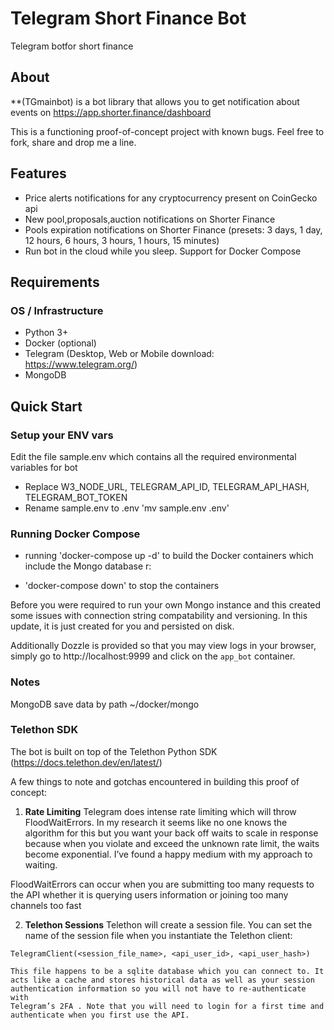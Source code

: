 # Telegram Short Finance Bot
Telegram botfor short finance

## About
**(TGmainbot) is a bot library that allows you to get notification about events on https://app.shorter.finance/dashboard

This is a functioning proof-of-concept project with known bugs. Feel free to fork, share and drop me a line.

## Features
* Price alerts notifications for any cryptocurrency present on CoinGecko api
* New pool,proposals,auction notifications on Shorter Finance
* Pools expiration notifications on Shorter Finance (presets: 3 days, 1 day, 12 hours, 6 hours, 3 hours, 1 hours, 15 minutes)
* Run bot in the cloud while you sleep. Support for Docker Compose

## Requirements
### OS / Infrastructure
* Python 3+
* Docker (optional)
* Telegram (Desktop, Web or Mobile download: https://www.telegram.org/)
* MongoDB

## Quick Start

### Setup your ENV vars
Edit the file sample.env which contains all the required environmental variables for bot

* Replace W3_NODE_URL, TELEGRAM_API_ID, TELEGRAM_API_HASH, TELEGRAM_BOT_TOKEN
* Rename sample.env to .env 'mv sample.env .env'

### Running Docker Compose

* running 'docker-compose up -d' to build the Docker containers which include the Mongo database r:

* 'docker-compose down' to stop the containers

Before you were required to run your own Mongo instance and this created some issues with connection string compatability and versioning. In this update, it is just created for you and persisted on disk.

Additionally Dozzle is provided so that you may view logs in your browser, simply go to http://localhost:9999 and click on the `app_bot` container.

### Notes

MongoDB save data by path ~/docker/mongo

### Telethon SDK
The bot is built on top of the Telethon Python SDK (https://docs.telethon.dev/en/latest/)

A few things to note and gotchas encountered in building this proof of concept:

1. **Rate Limiting**
Telegram does intense rate limiting which will throw FloodWaitErrors. 
In my research it seems like no one knows the algorithm for this but 
you want your back off waits to scale in response because when you 
violate and exceed the unknown rate limit, the waits become 
exponential. I’ve found a happy medium with my approach to waiting.

FloodWaitErrors can occur when you are submitting too many requests 
to the API whether it is querying users information or joining  too many 
channels too fast

2. **Telethon Sessions**
Telethon will create a session file. You can set the name of the session 
file when you instantiate the Telethon client: 

`TelegramClient(<session_file_name>, <api_user_id>, <api_user_hash>)`

	This file happens to be a sqlite database which you can connect to. It 	
	acts like a cache and stores historical data as well as your session 
	authentication information so you will not have to re-authenticate with 
	Telegram’s 2FA . Note that you will need to login for a first time and 
	authenticate when you first use the API.
